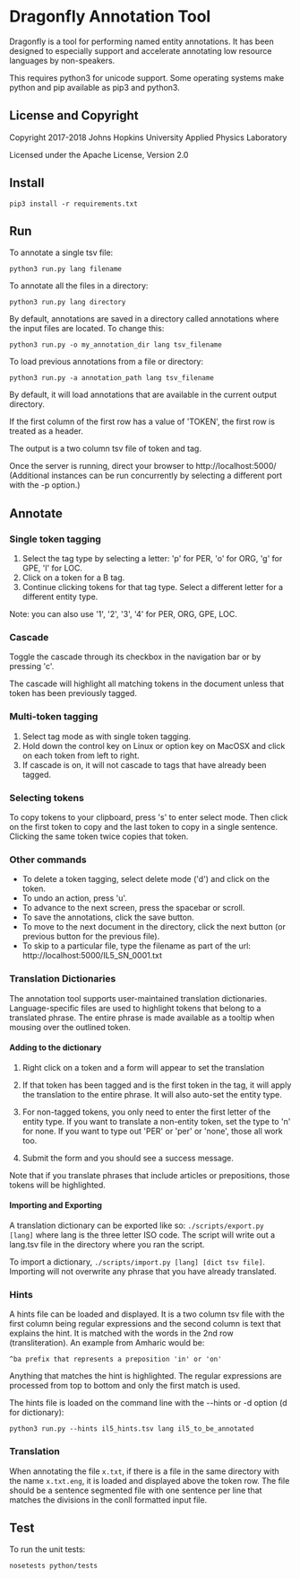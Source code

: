 Dragonfly Annotation Tool
============================
Dragonfly is a tool for performing named entity annotations.
It has been designed to especially support and accelerate annotating
low resource languages by non-speakers.

This requires python3 for unicode support. 
Some operating systems make python and pip available as pip3 and python3.

License and Copyright
----------------------
Copyright 2017-2018 Johns Hopkins University Applied Physics Laboratory

Licensed under the Apache License, Version 2.0


Install
---------------
```
pip3 install -r requirements.txt
```

Run
---------------

To annotate a single tsv file:
```
python3 run.py lang filename
```

To annotate all the files in a directory:
```
python3 run.py lang directory
```

By default, annotations are saved in a directory called annotations where the input files are located.
To change this:
```
python3 run.py -o my_annotation_dir lang tsv_filename
```

To load previous annotations from a file or directory:
```
python3 run.py -a annotation_path lang tsv_filename
```
By default, it will load annotations that are available in the current output directory.

If the first column of the first row has a value of 'TOKEN', the first row is treated as a header.

The output is a two column tsv file of token and tag.

Once the server is running, direct your browser to http://localhost:5000/
(Additional instances can be run concurrently by selecting a different port with the -p option.)

Annotate
-------------------
### Single token tagging
1. Select the tag type by selecting a letter: 'p' for PER, 'o' for ORG, 'g' for GPE, 'l' for LOC.
2. Click on a token for a B tag.
3. Continue clicking tokens for that tag type. Select a different letter for a different entity type.

Note: you can also use '1', '2', '3', '4' for PER, ORG, GPE, LOC.

### Cascade
Toggle the cascade through its checkbox in the navigation bar or by pressing 'c'.

The cascade will highlight all matching tokens in the document unless that token has been previously tagged.

### Multi-token tagging
1. Select tag mode as with single token tagging.
2. Hold down the control key on Linux or option key on MacOSX and click on each token from left to right.
3. If cascade is on, it will not cascade to tags that have already been tagged.

### Selecting tokens
To copy tokens to your clipboard, press 's' to enter select mode.
Then click on the first token to copy and the last token to copy in a single sentence.
Clicking the same token twice copies that token.

### Other commands
* To delete a token tagging, select delete mode ('d') and click on the token.
* To undo an action, press 'u'.
* To advance to the next screen, press the spacebar or scroll.
* To save the annotations, click the save button.
* To move to the next document in the directory, click the next button (or previous button for the previous file).
* To skip to a particular file, type the filename as part of the url: http://localhost:5000/IL5_SN_0001.txt


### Translation Dictionaries
The annotation tool supports user-maintained translation dictionaries.
Language-specific files are used to highlight tokens that belong to a translated phrase.
The entire phrase is made available as a tooltip when mousing over the outlined token.

#### Adding to the dictionary
 1. Right click on a token and a form will appear to set the translation

 2. If that token has been tagged and is the first token in the tag, it will apply the translation to the entire phrase. It will also auto-set the entity type.

 3. For non-tagged tokens, you only need to enter the first letter of the entity type. If you want to translate a non-entity token, set the type to 'n' for none. If you want to type out 'PER' or 'per' or 'none', those all work too.

 4. Submit the form and you should see a success message.

Note that if you translate phrases that include articles or prepositions, those tokens will be highlighted.

#### Importing and Exporting
A translation dictionary can be exported like so: `./scripts/export.py [lang]` where lang is the three letter ISO code.
The script will write out a lang.tsv file in the directory where you ran the script.

To import a dictionary, `./scripts/import.py [lang] [dict tsv file]`.
Importing will not overwrite any phrase that you have already translated.

### Hints
A hints file can be loaded and displayed. It is a two column tsv file with the first column being regular expressions
and the second column is text that explains the hint. It is matched with the words in the 2nd row (transliteration).
An example from Amharic would be:
```
^ba	prefix that represents a preposition 'in' or 'on'
```

Anything that matches the hint is highlighted.
The regular expressions are processed from top to bottom and only the first match is used.

The hints file is loaded on the command line with the --hints or -d option (d for dictionary):

```
python3 run.py --hints il5_hints.tsv lang il5_to_be_annotated
```

### Translation
When annotating the file `x.txt`, if there is a file in the same directory with the name `x.txt.eng`, 
it is loaded and displayed above the token row. The file should be a sentence segmented file with one
sentence per line that matches the divisions in the conll formatted input file.

Test
------------
To run the unit tests:
```
nosetests python/tests
```
